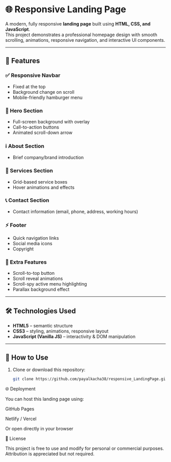 # 🌐 Responsive Landing Page

A modern, fully responsive **landing page** built using **HTML, CSS, and JavaScript**.  
This project demonstrates a professional homepage design with smooth scrolling, animations, responsive navigation, and interactive UI components.

---

## 🚀 Features

### ✅ Responsive Navbar
- Fixed at the top  
- Background change on scroll  
- Mobile-friendly hamburger menu  

### 🎯 Hero Section
- Full-screen background with overlay  
- Call-to-action buttons  
- Animated scroll-down arrow  

### ℹ️ About Section
- Brief company/brand introduction  

### 💼 Services Section
- Grid-based service boxes  
- Hover animations and effects  

### 📞 Contact Section
- Contact information (email, phone, address, working hours)  

### ⚡ Footer
- Quick navigation links  
- Social media icons  
- Copyright  

### 🌟 Extra Features
- Scroll-to-top button  
- Scroll reveal animations  
- Scroll-spy active menu highlighting  
- Parallax background effect  

---

## 🛠️ Technologies Used

- **HTML5** – semantic structure  
- **CSS3** – styling, animations, responsive layout  
- **JavaScript (Vanilla JS)** – interactivity & DOM manipulation  

---

## 📖 How to Use

1. Clone or download this repository:  
   ```bash
   git clone https://github.com/payalkacha38/responsive_LandingPage.git

🌐 Deployment

You can host this landing page using:

GitHub Pages

Netlify / Vercel

Or open directly in your browser

📜 License

This project is free to use and modify for personal or commercial purposes.
Attribution is appreciated but not required.
